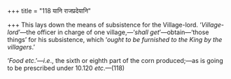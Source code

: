+++
title = "118 यानि राजप्रदेयानि"

+++
This lays down the means of subsistence for the Village-lord.
‘*Village-lord*’—the officer in charge of one village,—‘*shall
get*’—obtain—‘those things’ for his subsistence, which ‘*ought to be
furnished to the King by the villagers*.’

‘*Food etc*.’—*i*.*e*., the sixth or eighth part of the corn
produced;—as is going to be prescribed under 10.120 *etc*.—(118)


